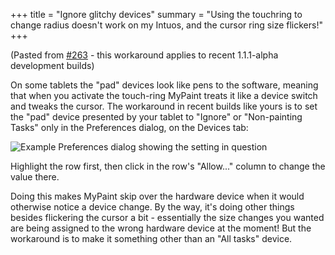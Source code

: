 +++
title = "Ignore glitchy devices"
summary = "Using the touchring to change radius doesn't work on my Intuos, and the cursor ring size flickers!" 
+++

(Pasted from [#263](https://github.com/mypaint/mypaint/issues/263) -
this workaround applies to recent 1.1.1-alpha development builds)

On some tablets the "pad" devices look like pens to the software,
meaning that when you activate the touch-ring MyPaint treats it like a
device switch and tweaks the cursor. The workaround in recent builds
like yours is to set the "pad" device presented by your tablet to
"Ignore" or "Non-painting Tasks" only in the Preferences dialog, on the
Devices tab:

![Example Preferences dialog showing the setting in question](GTK-Input-Device-dialog.jpg)

Highlight the row first, then click in the row's "Allow..." column to
change the value there.

Doing this makes MyPaint skip over the hardware device when it would
otherwise notice a device change. By the way, it's doing other things
besides flickering the cursor a bit - essentially the size changes you
wanted are being assigned to the wrong hardware device at the moment!
But the workaround is to make it something other than an "All tasks"
device.


